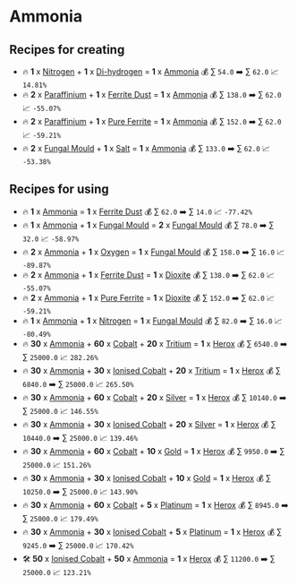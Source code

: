 # Ammonia

## Recipes for creating

* 🔥 **1** x [Nitrogen](<Nitrogen.md>) + **1** x [Di-hydrogen](<Di-hydrogen.md>) = **1** x [Ammonia](<Ammonia.md>) 💰 ∑ `54.0` ➡️ ∑ `62.0` 📈 `14.81%`
* 🔥 **2** x [Paraffinium](<Paraffinium.md>) + **1** x [Ferrite Dust](<Ferrite Dust.md>) = **1** x [Ammonia](<Ammonia.md>) 💰 ∑ `138.0` ➡️ ∑ `62.0` 📈 `-55.07%`
* 🔥 **2** x [Paraffinium](<Paraffinium.md>) + **1** x [Pure Ferrite](<Pure Ferrite.md>) = **1** x [Ammonia](<Ammonia.md>) 💰 ∑ `152.0` ➡️ ∑ `62.0` 📈 `-59.21%`
* 🔥 **2** x [Fungal Mould](<Fungal Mould.md>) + **1** x [Salt](<Salt.md>) = **1** x [Ammonia](<Ammonia.md>) 💰 ∑ `133.0` ➡️ ∑ `62.0` 📈 `-53.38%`


## Recipes for using

* 🔥 **1** x [Ammonia](<Ammonia.md>) = **1** x [Ferrite Dust](<Ferrite Dust.md>) 💰 ∑ `62.0` ➡️ ∑ `14.0` 📈 `-77.42%`
* 🔥 **1** x [Ammonia](<Ammonia.md>) + **1** x [Fungal Mould](<Fungal Mould.md>) = **2** x [Fungal Mould](<Fungal Mould.md>) 💰 ∑ `78.0` ➡️ ∑ `32.0` 📈 `-58.97%`
* 🔥 **2** x [Ammonia](<Ammonia.md>) + **1** x [Oxygen](<Oxygen.md>) = **1** x [Fungal Mould](<Fungal Mould.md>) 💰 ∑ `158.0` ➡️ ∑ `16.0` 📈 `-89.87%`
* 🔥 **2** x [Ammonia](<Ammonia.md>) + **1** x [Ferrite Dust](<Ferrite Dust.md>) = **1** x [Dioxite](<Dioxite.md>) 💰 ∑ `138.0` ➡️ ∑ `62.0` 📈 `-55.07%`
* 🔥 **2** x [Ammonia](<Ammonia.md>) + **1** x [Pure Ferrite](<Pure Ferrite.md>) = **1** x [Dioxite](<Dioxite.md>) 💰 ∑ `152.0` ➡️ ∑ `62.0` 📈 `-59.21%`
* 🔥 **1** x [Ammonia](<Ammonia.md>) + **1** x [Nitrogen](<Nitrogen.md>) = **1** x [Fungal Mould](<Fungal Mould.md>) 💰 ∑ `82.0` ➡️ ∑ `16.0` 📈 `-80.49%`
* 🔥 **30** x [Ammonia](<Ammonia.md>) + **60** x [Cobalt](<Cobalt.md>) + **20** x [Tritium](<Tritium.md>) = **1** x [Herox](<Herox.md>) 💰 ∑ `6540.0` ➡️ ∑ `25000.0` 📈 `282.26%`
* 🔥 **30** x [Ammonia](<Ammonia.md>) + **30** x [Ionised Cobalt](<Ionised Cobalt.md>) + **20** x [Tritium](<Tritium.md>) = **1** x [Herox](<Herox.md>) 💰 ∑ `6840.0` ➡️ ∑ `25000.0` 📈 `265.50%`
* 🔥 **30** x [Ammonia](<Ammonia.md>) + **60** x [Cobalt](<Cobalt.md>) + **20** x [Silver](<Silver.md>) = **1** x [Herox](<Herox.md>) 💰 ∑ `10140.0` ➡️ ∑ `25000.0` 📈 `146.55%`
* 🔥 **30** x [Ammonia](<Ammonia.md>) + **30** x [Ionised Cobalt](<Ionised Cobalt.md>) + **20** x [Silver](<Silver.md>) = **1** x [Herox](<Herox.md>) 💰 ∑ `10440.0` ➡️ ∑ `25000.0` 📈 `139.46%`
* 🔥 **30** x [Ammonia](<Ammonia.md>) + **60** x [Cobalt](<Cobalt.md>) + **10** x [Gold](<Gold.md>) = **1** x [Herox](<Herox.md>) 💰 ∑ `9950.0` ➡️ ∑ `25000.0` 📈 `151.26%`
* 🔥 **30** x [Ammonia](<Ammonia.md>) + **30** x [Ionised Cobalt](<Ionised Cobalt.md>) + **10** x [Gold](<Gold.md>) = **1** x [Herox](<Herox.md>) 💰 ∑ `10250.0` ➡️ ∑ `25000.0` 📈 `143.90%`
* 🔥 **30** x [Ammonia](<Ammonia.md>) + **60** x [Cobalt](<Cobalt.md>) + **5** x [Platinum](<Platinum.md>) = **1** x [Herox](<Herox.md>) 💰 ∑ `8945.0` ➡️ ∑ `25000.0` 📈 `179.49%`
* 🔥 **30** x [Ammonia](<Ammonia.md>) + **30** x [Ionised Cobalt](<Ionised Cobalt.md>) + **5** x [Platinum](<Platinum.md>) = **1** x [Herox](<Herox.md>) 💰 ∑ `9245.0` ➡️ ∑ `25000.0` 📈 `170.42%`
* 🛠️ **50** x [Ionised Cobalt](<Ionised Cobalt.md>) + **50** x [Ammonia](<Ammonia.md>) = **1** x [Herox](<Herox.md>) 💰 ∑ `11200.0` ➡️ ∑ `25000.0` 📈 `123.21%`
